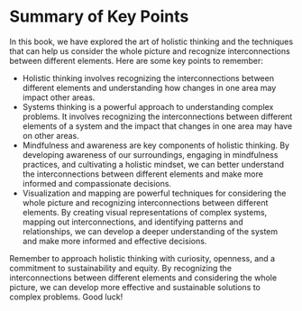 Summary of Key Points
=================================

In this book, we have explored the art of holistic thinking and the techniques that can help us consider the whole picture and recognize interconnections between different elements. Here are some key points to remember:

* Holistic thinking involves recognizing the interconnections between different elements and understanding how changes in one area may impact other areas.
* Systems thinking is a powerful approach to understanding complex problems. It involves recognizing the interconnections between different elements of a system and the impact that changes in one area may have on other areas.
* Mindfulness and awareness are key components of holistic thinking. By developing awareness of our surroundings, engaging in mindfulness practices, and cultivating a holistic mindset, we can better understand the interconnections between different elements and make more informed and compassionate decisions.
* Visualization and mapping are powerful techniques for considering the whole picture and recognizing interconnections between different elements. By creating visual representations of complex systems, mapping out interconnections, and identifying patterns and relationships, we can develop a deeper understanding of the system and make more informed and effective decisions.

Remember to approach holistic thinking with curiosity, openness, and a commitment to sustainability and equity. By recognizing the interconnections between different elements and considering the whole picture, we can develop more effective and sustainable solutions to complex problems. Good luck!
